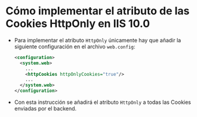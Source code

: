 # Cómo implementar el atributo de las Cookies HttpOnly en IIS 10.0

* Para implementar el atributo `HttpOnly` únicamente hay que añadir la siguiente configuración en el archivo `web.config`:

  ```xml
  <configuration>
    <system.web>
      ...
      <httpCookies httpOnlyCookies="true"/>
      ...
    </system.web>
  </configuration>
  ```

* Con esta instrucción se añadirá el atributo `HttpOnly` a todas las Cookies enviadas por el backend.
